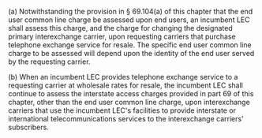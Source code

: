 (a) Notwithstanding the provision in § 69.104(a) of this chapter that the end user common line charge be assessed upon end users, an incumbent LEC shall assess this charge, and the charge for changing the designated primary interexchange carrier, upon requesting carriers that purchase telephone exchange service for resale. The specific end user common line charge to be assessed will depend upon the identity of the end user served by the requesting carrier.
              

(b) When an incumbent LEC provides telephone exchange service to a requesting carrier at wholesale rates for resale, the incumbent LEC shall continue to assess the interstate access charges provided in part 69 of this chapter, other than the end user common line charge, upon interexchange carriers that use the incumbent LEC's facilities to provide interstate or international telecommunications services to the interexchange carriers' subscribers.

